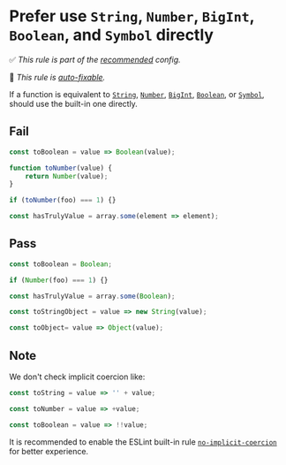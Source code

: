 # Prefer use `String`, `Number`, `BigInt`, `Boolean`, and `Symbol` directly

<!-- Do not manually modify RULE_NOTICE part. Run: `npm run generate-rule-notices` -->
<!-- RULE_NOTICE -->
✅ *This rule is part of the [recommended](https://github.com/sindresorhus/eslint-plugin-unicorn#recommended-config) config.*

🔧 *This rule is [auto-fixable](https://eslint.org/docs/user-guide/command-line-interface#fixing-problems).*
<!-- /RULE_NOTICE -->

If a function is equivalent to [`String`](https://developer.mozilla.org/en-US/docs/Web/JavaScript/Reference/Global_Objects/String), [`Number`](https://developer.mozilla.org/en-US/docs/Web/JavaScript/Reference/Global_Objects/Number), [`BigInt`](https://developer.mozilla.org/en-US/docs/Web/JavaScript/Reference/Global_Objects/BigInt), [`Boolean`](https://developer.mozilla.org/en-US/docs/Web/JavaScript/Reference/Global_Objects/Boolean), or [`Symbol`](https://developer.mozilla.org/en-US/docs/Web/JavaScript/Reference/Global_Objects/Symbol), should use the built-in one directly.

## Fail

```js
const toBoolean = value => Boolean(value);
```

```js
function toNumber(value) {
	return Number(value);
}

if (toNumber(foo) === 1) {}
```

```js
const hasTrulyValue = array.some(element => element);
```

## Pass

```js
const toBoolean = Boolean;
```

```js
if (Number(foo) === 1) {}
```

```js
const hasTrulyValue = array.some(Boolean);
```

```js
const toStringObject = value => new String(value);
```

```js
const toObject= value => Object(value);
```

## Note

We don't check implicit coercion like:

```js
const toString = value => '' + value;
```

```js
const toNumber = value => +value;
```

```js
const toBoolean = value => !!value;
```

It is recommended to enable the ESLint built-in rule [`no-implicit-coercion`](https://eslint.org/docs/rules/no-implicit-coercion) for better experience.
